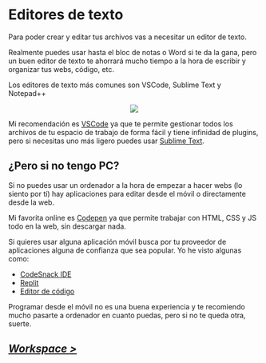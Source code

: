 # Editores de texto

Para poder crear y editar tus archivos vas a necesitar un editor de texto.

Realmente puedes usar hasta el bloc de notas o Word si te da la gana, pero un buen editor de texto te ahorrará mucho tiempo a la hora de escribir y organizar tus webs, código, etc.

Los editores de texto más comunes son VSCode, Sublime Text y Notepad++
<p align=center>
  <img src=https://cdn.discordapp.com/attachments/1032544028115349564/1079749656134824017/editores_texto.png>
</p>

Mi recomendación es [VSCode](https://code.visualstudio.com) ya que te permite gestionar todos los archivos de tu espacio de trabajo de forma fácil y tiene infinidad de plugins, pero si necesitas uno más ligero puedes usar [Sublime Text](https://www.sublimetext.com).

## ¿Pero si no tengo PC?
Si no puedes usar un ordenador a la hora de empezar a hacer webs (lo siento por tí) hay aplicaciones para editar desde el móvil o directamente desde la web.

Mi favorita online es [Codepen](https://codepen.io) ya que permite trabajar con HTML, CSS y JS todo en la web, sin descargar nada.

Si quieres usar alguna aplicación móvil busca por tu proveedor de aplicaciones alguna de confianza que sea popular. Yo he visto algunas como:
- [CodeSnack IDE](https://play.google.com/store/apps/details?id=com.cloudcompilerapp)
- [Replit](https://play.google.com/store/apps/details?id=com.replit.app)
- [Editor de código](https://play.google.com/store/apps/details?id=com.rhmsoft.code)

Programar desde el móvil no es una buena experiencia y te recomiendo mucho pasarte a ordenador en cuanto puedas, pero si no te queda otra, suerte.

## *[Workspace >](https://github.com/KomradeFMX/La-HTML-guia/edit/main/espacio-de-trabajo/workspace.md)*
